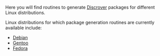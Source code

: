 Here you will find routines to generate [Discrover](https://github.com/maaskola/discrover) packages for different Linux distributions.

Linux distributions for which package generation routines are currently available include:

 * [Debian](https://www.debian.org/)
 * [Gentoo](https://www.gentoo.org/)
 * [Fedora](https://fedoraproject.org/)

